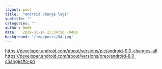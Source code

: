 ```yaml
---
layout: post
title:  "Android Change logs"
subtitle: ""
categories: ""
author: Geek
date:   2019-01-14 15:34:56 -0400
background: '/img/posts/04.jpg'
---
```


https://developer.android.com/about/versions/pie/android-9.0-changes-all
<br>
https://developer.android.com/about/versions/oreo/android-8.0-changes#o-pri
<br>
